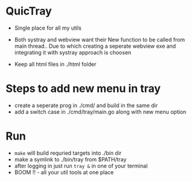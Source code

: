# QuicTray

- Single place for all my utils

- Both systray and webview want their New function to be called from main thread.. Due to which creating a seperate webview exe and integrating it with systray approach is choosen
- Keep all html files in ./html folder

# Steps to add new menu in tray

- create a seperate prog in ./cmd/ and build in the same dir
- add a switch case in ./cmd/tray/main.go along with new menu option

# Run

- ```make``` will build requried targets into ./bin dir
- make a symlink to ./bin/tray from $PATH/tray
- after logging in just run ```tray &``` in one of your terminal
- BOOM !! - all your util tools at one place
